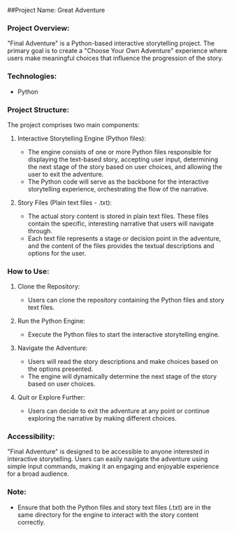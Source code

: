 
##Project Name: Great Adventure

### Project Overview:
"Final Adventure" is a Python-based interactive storytelling project. The primary goal is to create a "Choose Your Own Adventure" experience where users make meaningful choices that influence the progression of the story.

### Technologies:
- Python

### Project Structure:
The project comprises two main components:

1. Interactive Storytelling Engine (Python files):
   - The engine consists of one or more Python files responsible for displaying the text-based story, accepting user input, determining the next stage of the story based on user choices, and allowing the user to exit the adventure.
   - The Python code will serve as the backbone for the interactive storytelling experience, orchestrating the flow of the narrative.

2. Story Files (Plain text files - .txt):
   - The actual story content is stored in plain text files. These files contain the specific, interesting narrative that users will navigate through.
   - Each text file represents a stage or decision point in the adventure, and the content of the files provides the textual descriptions and options for the user.

### How to Use:
1. Clone the Repository:
   - Users can clone the repository containing the Python files and story text files.

2. Run the Python Engine:
   - Execute the Python files to start the interactive storytelling engine.

3. Navigate the Adventure:
   - Users will read the story descriptions and make choices based on the options presented.
   - The engine will dynamically determine the next stage of the story based on user choices.

4. Quit or Explore Further:
   - Users can decide to exit the adventure at any point or continue exploring the narrative by making different choices.

### Accessibility:
"Final Adventure" is designed to be accessible to anyone interested in interactive storytelling. Users can easily navigate the adventure using simple input commands, making it an engaging and enjoyable experience for a broad audience.

### Note:
- Ensure that both the Python files and story text files (.txt) are in the same directory for the engine to interact with the story content correctly.

